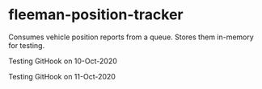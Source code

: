 # fleeman-position-tracker
Consumes vehicle position reports from a queue. Stores them in-memory for testing.

Testing GitHook on 10-Oct-2020

Testing GitHook on 11-Oct-2020
